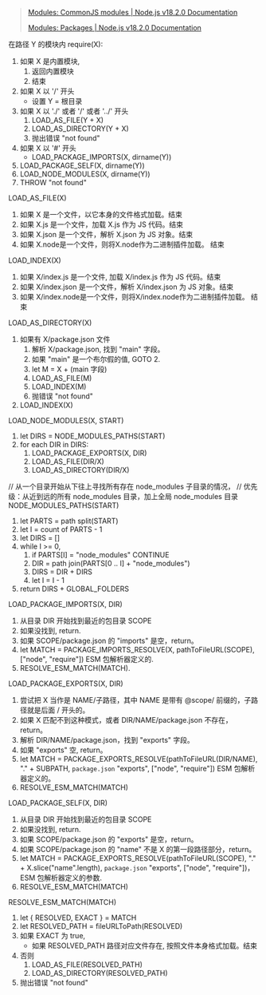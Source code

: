 > [Modules: CommonJS modules | Node.js v18.2.0 Documentation](https://nodejs.org/api/modules.html)
> 
> [Modules: Packages | Node.js v18.2.0 Documentation](https://nodejs.org/api/packages.html)

在路径 Y 的模块内 require(X):
1. 如果 X 是内置模块,
   1. 返回内置模块
   2. 结束
2. 如果 X 以 '/' 开头
   - 设置 Y = 根目录
3. 如果 X 以 './' 或者 '/' 或者 '../' 开头
   1. LOAD_AS_FILE(Y + X)
   2. LOAD_AS_DIRECTORY(Y + X)
   3. 抛出错误 "not found"
4. 如果 X 以 '#' 开头
   - LOAD_PACKAGE_IMPORTS(X, dirname(Y))
5. LOAD_PACKAGE_SELF(X, dirname(Y))
6. LOAD_NODE_MODULES(X, dirname(Y))
7. THROW "not found"

LOAD_AS_FILE(X)
1. 如果 X 是一个文件，以它本身的文件格式加载。结束
2. 如果 X.js 是一个文件，加载 X.js 作为 JS 代码。结束
3. 如果 X.json 是一个文件，解析 X.json 为 JS 对象。结束
4. 如果 X.node是一个文件，则将X.node作为二进制插件加载。 结束

LOAD_INDEX(X)
1. 如果 X/index.js 是一个文件, 加载 X/index.js 作为 JS 代码。结束
2. 如果 X/index.json 是一个文件，解析 X/index.json 为 JS 对象。结束
3. 如果 X/index.node是一个文件，则将X/index.node作为二进制插件加载。 结束

LOAD_AS_DIRECTORY(X)
1. 如果有 X/package.json 文件
   1. 解析 X/package.json, 找到 "main" 字段。
   2. 如果 "main" 是一个布尔假的值, GOTO 2.
   3. let M = X + (main 字段)
   4. LOAD_AS_FILE(M)
   5. LOAD_INDEX(M)
   6. 抛错误 "not found"
2. LOAD_INDEX(X)

LOAD_NODE_MODULES(X, START)
1. let DIRS = NODE_MODULES_PATHS(START)
2. for each DIR in DIRS:
   1. LOAD_PACKAGE_EXPORTS(X, DIR)
   2. LOAD_AS_FILE(DIR/X)
   3. LOAD_AS_DIRECTORY(DIR/X)

// 从一个目录开始从下往上寻找所有存在 node_modules 子目录的情况，
// 优先级：从近到远的所有 node_modules 目录，加上全局 node_modules 目录
NODE_MODULES_PATHS(START)
1. let PARTS = path split(START)
2. let I = count of PARTS - 1
3. let DIRS = []
4. while I >= 0,
   1. if PARTS[I] = "node_modules" CONTINUE
   2. DIR = path join(PARTS[0 .. I] + "node_modules")
   3. DIRS = DIR + DIRS
   4. let I = I - 1
5. return DIRS + GLOBAL_FOLDERS

LOAD_PACKAGE_IMPORTS(X, DIR)
1. 从目录 DIR 开始找到最近的包目录 SCOPE
2. 如果没找到, return.
3. 如果 SCOPE/package.json 的 "imports" 是空，return。
4. let MATCH = PACKAGE_IMPORTS_RESOLVE(X, pathToFileURL(SCOPE),
  ["node", "require"]) ESM 包解析器定义的.
5. RESOLVE_ESM_MATCH(MATCH).

LOAD_PACKAGE_EXPORTS(X, DIR)
1. 尝试把 X 当作是 NAME/子路径，其中 NAME 是带有 @scope/ 前缀的，子路径就是后面 / 开头的。
2. 如果 X 匹配不到这种模式，或者 DIR/NAME/package.json 不存在，
   return。
3. 解析 DIR/NAME/package.json，找到 "exports" 字段。
4. 如果 "exports" 空, return。
5. let MATCH = PACKAGE_EXPORTS_RESOLVE(pathToFileURL(DIR/NAME), "." + SUBPATH,
   `package.json` "exports", ["node", "require"]) ESM 包解析器定义的。
6. RESOLVE_ESM_MATCH(MATCH)

LOAD_PACKAGE_SELF(X, DIR)
1. 从目录 DIR 开始找到最近的包目录 SCOPE
2. 如果没找到, return.
3. 如果 SCOPE/package.json 的 "exports" 是空，return。
4. 如果 SCOPE/package.json 的 "name" 不是 X 的第一段路径部分，return。
5. let MATCH = PACKAGE_EXPORTS_RESOLVE(pathToFileURL(SCOPE),
   "." + X.slice("name".length), `package.json` "exports", ["node", "require"])，ESM 包解析器定义的参数.
6. RESOLVE_ESM_MATCH(MATCH)

RESOLVE_ESM_MATCH(MATCH)
1. let { RESOLVED, EXACT } = MATCH
2. let RESOLVED_PATH = fileURLToPath(RESOLVED)
3. 如果 EXACT 为 true,
   - 如果 RESOLVED_PATH 路径对应文件存在, 按照文件本身格式加载。结束
4. 否则
   1. LOAD_AS_FILE(RESOLVED_PATH)
   2. LOAD_AS_DIRECTORY(RESOLVED_PATH)
5. 抛出错误 "not found"
